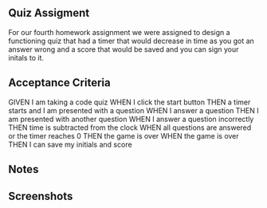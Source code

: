 ## Quiz Assigment
For our fourth homework assignment we were assigned to design a functioning quiz that had a timer that would decrease in time as you got an answer wrong and a score that would be saved and you can sign your initals to it. 
## Acceptance Criteria
GIVEN I am taking a code quiz
WHEN I click the start button
THEN a timer starts and I am presented with a question
WHEN I answer a question
THEN I am presented with another question
WHEN I answer a question incorrectly
THEN time is subtracted from the clock
WHEN all questions are answered or the timer reaches 0
THEN the game is over
WHEN the game is over
THEN I can save my initials and score
## Notes

## Screenshots